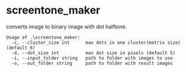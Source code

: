 # screentone_maker

converts image to binary image with dot halftone.

```
Usage of .\screentone_maker:
  -c, --cluster_size int      max dots in one cluster(matrix size) (default 6)
  -d, --dot_size int          max dot size in pixels (default 5)
  -i, --input_folder string   path to folder with images to use
  -o, --out_folder string     path to folder with result images
```
